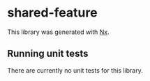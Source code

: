 # shared-feature

This library was generated with [Nx](https://nx.dev).

## Running unit tests

There are currently no unit tests for this library.
